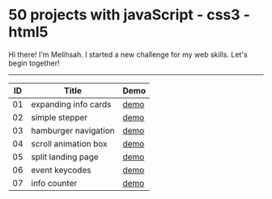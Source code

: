 # 50 projects with javaScript - css3 - html5
Hi there! I'm Melihsah. I started a new challenge for my web skills. Let's begin together!

-----------------------------------------------------------------------------------------------

| ID  | Title         | Demo        |
| ----|---------------|-------------|
| 01  | expanding info cards        | [demo](https://melihsahtulek.github.io/50-projects-with-javaScript/expanding-info-cards/) |
| 02  | simple stepper              | [demo](https://melihsahtulek.github.io/50-projects-with-javaScript/simple-form-stepper/)  |
| 03  | hamburger navigation        | [demo](https://melihsahtulek.github.io/50-projects-with-javaScript/hamburger-navigation/) |
| 04  | scroll animation box        | [demo](https://melihsahtulek.github.io/50-projects-with-javaScript/scroll-animation-box/) |
| 05  | split landing page          | [demo](https://melihsahtulek.github.io/50-projects-with-javaScript/split-landing-page/)   |
| 06  | event keycodes              | [demo](https://melihsahtulek.github.io/50-projects-with-javaScript/event-keycodes/)       |
| 07  | info counter                | [demo](https://melihsahtulek.github.io/50-projects-with-javaScript/info-counter/)         |
